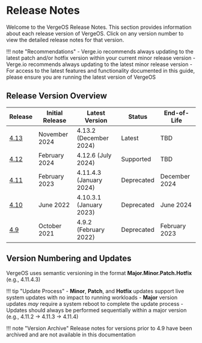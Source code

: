 # Release Notes

Welcome to the VergeOS Release Notes. This section provides information about each release version of VergeOS. Click on any version number to view the detailed release notes for that version.

!!! note "Recommendations"
    - Verge.io recommends always updating to the latest patch and/or hotfix version within your current minor release version
    - Verge.io recommends always updating to the latest minor release version
    - For access to the latest features and functionality documented in this guide, please ensure you are running the latest version of VergeOS

## Release Version Overview

| Release | Initial Release | Latest Version | Status | End-of-Life |
|--------|----------------|----------------|---------|-------------|
| [4.13](release-notes.md) | November 2024 | 4.13.2 (December 2024) | Latest | TBD |
| [4.12](4-12-release-notes.md) | February 2024 | 4.12.6 (July 2024) | Supported | TBD |
| [4.11](4-11-release-notes.md) | February 2023 | 4.11.4.3 (January 2024) | Deprecated | December 2024 |
| [4.10](4-10-release-notes.md) | June 2022 | 4.10.3.1 (January 2023) | Deprecated | June 2024 |
| [4.9](4-9-release-notes.md) | October 2021 | 4.9.2 (February 2022) | Deprecated | February 2023 |

## Version Numbering and Updates

VergeOS uses semantic versioning in the format **Major.Minor.Patch.Hotfix** (e.g., 4.11.4.3)

!!! tip "Update Process"
    - **Minor**, **Patch**, and **Hotfix** updates support live system updates with no impact to running workloads
    - **Major** version updates *may* require a system reboot to complete the update process
    - Updates should always be performed sequentially within a major version (e.g., 4.11.2 → 4.11.3 → 4.11.4)

!!! note "Version Archive"
    Release notes for versions prior to 4.9 have been archived and are not available in this documentation
